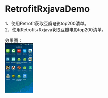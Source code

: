 # RetrofitRxjavaDemo
1、使用Retrofit获取豆瓣电影top200清单。  
2、使用Retrofit+Rxjava获取豆瓣电影top200清单。  

效果图：  
![效果图](https://github.com/jamin918/gif_repository/blob/master/retrofit_demo.gif)